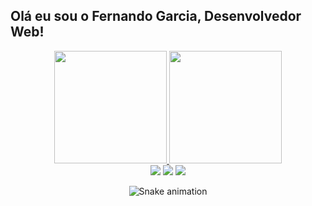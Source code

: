 ## Olá eu sou o Fernando Garcia, Desenvolvedor Web!
<div align="center">
  <a href="https://github.com/fernandognu">
  <img height="180em" src="https://github-readme-stats.vercel.app/api?username=fernandognu&show_icons=true&theme=dracula&include_all_commits=true&count_private=true"/>
  <img height="180em" src="https://github-readme-stats.vercel.app/api/top-langs/?username=fernandognu&layout=compact&langs_count=7&theme=dracula"/> <br>
  <a href="https://instagram.com/nandu_garcia" target="_blank"><img src="https://img.shields.io/badge/-Instagram-%23E4405F?style=for-the-badge&logo=instagram&logoColor=white"></a>
  <a href = "mailto:fernandogdac@gmail.com"><img src="https://img.shields.io/badge/-Gmail-%23333?style=for-the-badge&logo=gmail&logoColor=white"></a>
  <a href="https://www.linkedin.com/in/fernandognu/" target="_blank"><img src="https://img.shields.io/badge/-LinkedIn-%230077B5?style=for-the-badge&logo=linkedin&logoColor=white"></a> 
 
  ![Snake animation](https://github.com/fernandognu/fernandognu/blob/output/github-contribution-grid-snake.svg)
 
</div>

